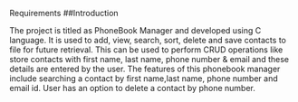 Requirements
##Introduction

The project is titled as PhoneBook Manager and developed using C language. It is used to add, view, search, sort, delete and save contacts to file for future retrieval. This can be used to perform CRUD operations like store contacts with first name, last name, phone number & email and these details are entered by the user. The features of this phonebook manager include searching a contact by first name,last name, phone number and email id. User has an option to delete a contact by phone number.
